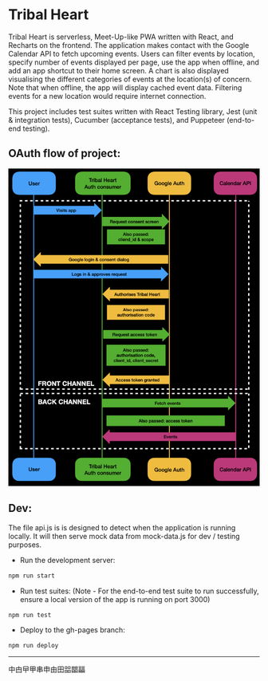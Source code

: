 # Tribal Heart

Tribal Heart is serverless, Meet-Up-like PWA written with React, and Recharts on the frontend. The application makes contact with the Google Calendar API to fetch upcoming events. Users can filter events by location, specify number of events displayed per page, use the app when offline, and add an app shortcut to their home screen. A chart is also displayed visualising the different categories of events at the location(s) of concern. Note that when offline, the app will display cached event data. Filtering events for a new location would require internet connection.

This project includes test suites written with React Testing library, Jest (unit & integration tests), Cucumber (acceptance tests), and Puppeteer (end-to-end testing).

## OAuth flow of project:

<p align="center">
  <img src="img/arch_diagram.png" width="800">
</p>

## Dev:

The file api.js is is designed to detect when the application is running locally. It will then serve mock data from mock-data.js for dev / testing purposes.

- Run the development server:

```bash
npm run start
```

- Run test suites: (Note - For the end-to-end test suite to run successfully, ensure a local version of the app is running on port 3000)

```bash
npm run test
```

- Deploy to the gh-pages branch:

```bash
npm run deploy
```

---

中甴曱甲串申由田㗊𣊫㽬